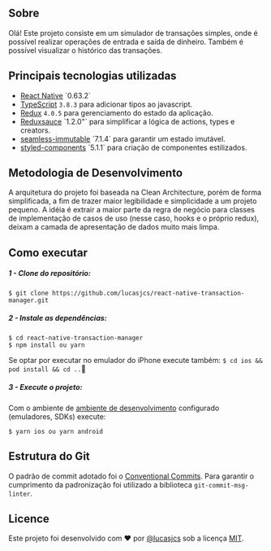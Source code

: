 
## Sobre

Olá! Este projeto consiste em um simulador de transações simples, onde é possível realizar operações de entrada e saída de dinheiro. Também é possível visualizar o histórico das transações.


## Principais tecnologias utilizadas
 -  [React Native]([https://github.com/facebook/react-native](https://github.com/facebook/react-native))  `0.63.2` 
  -	[TypeScript](https://yarnpkg.com/pt-BR/) `3.8.3` para adicionar tipos ao javascript.
 - [Redux](https://webpack.js.org/)  `4.0.5` para gerenciamento do estado da aplicação.
 - [Reduxsauce]([https://github.com/jkeam/reduxsauce](https://github.com/jkeam/reduxsauce)) `1.2.0"` para simplificar a lógica de actions, types e creators.
 - [seamless-immutable]([https://github.com/rtfeldman/seamless-immutable](https://github.com/rtfeldman/seamless-immutable)) `7.1.4` para garantir um estado imutável.
-	[styled-components]([https://styled-components.com/](https://styled-components.com/)) `5.1.1` para criação de componentes estilizados.

## Metodologia de Desenvolvimento

A arquitetura do projeto foi baseada na Clean Architecture, porém de forma simplificada, a fim de trazer maior legibilidade e simplicidade a um projeto pequeno. A idéia é extrair a maior parte da regra de negócio para classes de implementação de casos de uso (nesse caso, hooks e o próprio redux), deixam a camada de apresentação de dados muito mais limpa.

## Como executar

##### 1 - Clone do repositório:
```
$ git clone https://github.com/lucasjcs/react-native-transaction-manager.git
```
##### 2 - Instale as dependências:
```
$ cd react-native-transaction-manager
$ npm install ou yarn 
```
Se optar por executar no emulador do iPhone execute também:
`$ cd ios && pod install && cd ..`
##### 3 - Execute o projeto:
Com o ambiente de  [ambiente de desenvolvimento]([[https://github.com/lucasjcs/react-native-run-tutorial](https://github.com/lucasjcs/react-native-run-tutorial)])  configurado (emuladores, SDKs) execute:
```
$ yarn ios ou yarn android
```


## Estrutura do Git
O padrão de commit adotado foi o [Conventional Commits]([https://styled-components.com/]([https://www.conventionalcommits.org/en/v1.0.0/](https://www.conventionalcommits.org/en/v1.0.0/))).
Para garantir o cumprimento da padronização foi utilizado a biblioteca `git-commit-msg-linter`.


## Licence
Este projeto foi desenvolvido com  :heart: por  [@lucasjcs](https://github.com/lucasjcs) sob a licença [MIT](https://opensource.org/licenses/MIT).

